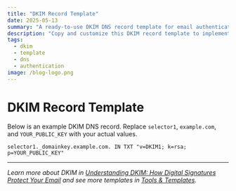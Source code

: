 ```yaml
---
title: "DKIM Record Template"
date: 2025-05-13
summary: "A ready-to-use DKIM DNS record template for email authentication."
description: "Copy and customize this DKIM record template to implement DKIM for your domain and improve email security."
tags:
  - dkim
  - template
  - dns
  - authentication
image: /blog-logo.png
---
```


# DKIM Record Template

Below is an example DKIM DNS record. Replace `selector1`, `example.com`, and `YOUR_PUBLIC_KEY` with your actual values.

```dns
selector1._domainkey.example.com. IN TXT "v=DKIM1; k=rsa; p=YOUR_PUBLIC_KEY"
```

---

*Learn more about DKIM in [Understanding DKIM: How Digital Signatures Protect Your Email](understanding-dkim.md) and see more templates in [Tools & Templates](../tools-and-templates.md).*
